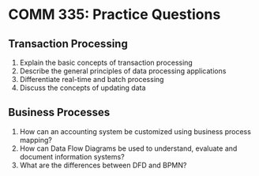 # COMM 335: Practice Questions

## Transaction Processing

1. Explain the basic concepts of transaction processing
2. Describe the general principles of data processing applications
3. Differentiate real-time and batch processing
4. Discuss the concepts of updating data

## Business Processes

1. How can an accounting system be customized using business process mapping?
2. How can Data Flow Diagrams be used to understand, evaluate and document information systems?
3. What are the differences between DFD and BPMN?